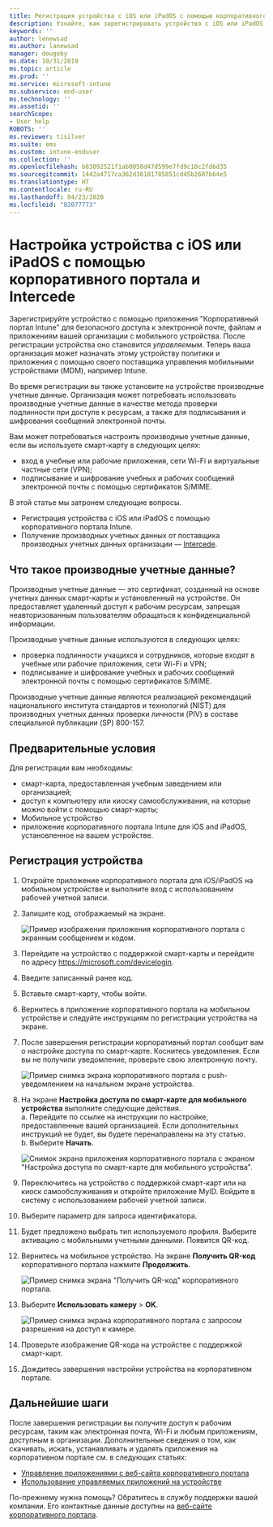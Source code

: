 ```yaml
---
title: Регистрация устройства с iOS или iPadOS с помощью корпоративного портала Intune и Intercede
description: Узнайте, как зарегистрировать устройство с iOS или iPadOS и настроить проверку подлинности производных учетных данных с помощью Intercede.
keywords: ''
author: lenewsad
ms.author: lanewsad
manager: dougeby
ms.date: 10/31/2019
ms.topic: article
ms.prod: ''
ms.service: microsoft-intune
ms.subservice: end-user
ms.technology: ''
ms.assetid: ''
searchScope:
- User help
ROBOTS: ''
ms.reviewer: tisilver
ms.suite: ems
ms.custom: intune-enduser
ms.collection: ''
ms.openlocfilehash: b83092521f1ab0058d47d599e7fd9c10c2fd6d35
ms.sourcegitcommit: 1442a4717ca362d38101785851cd45b2687b64e5
ms.translationtype: HT
ms.contentlocale: ru-RU
ms.lasthandoff: 04/23/2020
ms.locfileid: "82077773"
---
```

# <a name="set-up-ios-or-ipados-device-with-company-portal-and-intercede"></a>Настройка устройства с iOS или iPadOS с помощью корпоративного портала и Intercede

Зарегистрируйте устройство с помощью приложения "Корпоративный портал Intune" для безопасного доступа к электронной почте, файлам и приложениям вашей организации с мобильного устройства.  После регистрации устройства оно становится *управляемым*. Теперь ваша организация может назначать этому устройству политики и приложения с помощью своего поставщика управления мобильными устройствами (MDM), например Intune.  

Во время регистрации вы также установите на устройстве производные учетные данные. Организация может потребовать использовать производные учетные данные в качестве метода проверки подлинности при доступе к ресурсам, а также для подписывания и шифрования сообщений электронной почты. 

Вам может потребоваться настроить производные учетные данные, если вы используете смарт-карту в следующих целях:

* вход в учебные или рабочие приложения, сети Wi-Fi и виртуальные частные сети (VPN);
* подписывание и шифрование учебных и рабочих сообщений электронной почты с помощью сертификатов S/MIME.  

В этой статье мы затронем следующие вопросы.  

* Регистрация устройства с iOS или iPadOS с помощью корпоративного портала Intune.  
* Получение производных учетных данных от поставщика производных учетных данных организации — [Intercede](https://www.intercede.com/).   


## <a name="what-are-derived-credentials"></a>Что такое производные учетные данные?  
Производные учетные данные — это сертификат, созданный на основе учетных данных смарт-карты и установленный на устройстве. Он предоставляет удаленный доступ к рабочим ресурсам, запрещая неавторизованным пользователям обращаться к конфиденциальной информации.  

Производные учетные данные используются в следующих целях: 
* проверка подлинности учащихся и сотрудников, которые входят в учебные или рабочие приложения, сети Wi-Fi и VPN;
* подписывание и шифрование учебных и рабочих сообщений электронной почты с помощью сертификатов S/MIME.  

Производные учетные данные являются реализацией рекомендаций национального института стандартов и технологий (NIST) для производных учетных данных проверки личности (PIV) в составе специальной публикации (SP) 800-157.  

## <a name="prerequisites"></a>Предварительные условия

 Для регистрации вам необходимы:

* смарт-карта, предоставленная учебным заведением или организацией;
* доступ к компьютеру или киоску самообслуживания, на которые можно войти с помощью смарт-карты;
* Мобильное устройство
* приложение корпоративного портала Intune для iOS and iPadOS, установленное на вашем устройстве.


## <a name="enroll-device"></a>Регистрация устройства  
1. Откройте приложение корпоративного портала для iOS/iPadOS на мобильном устройстве и выполните вход с использованием рабочей учетной записи.  
2. Запишите код, отображаемый на экране.  

    ![Пример изображения приложения корпоративного портала с экранным сообщением и кодом.](./media/copy-code-intercede.png)  
1. Перейдите на устройство с поддержкой смарт-карты и перейдите по адресу https://microsoft.com/devicelogin. 

1. Введите записанный ранее код.
 
2. Вставьте смарт-карту, чтобы войти.   

3. Вернитесь в приложение корпоративного портала на мобильном устройстве и следуйте инструкциям по регистрации устройства на экране.  
4. После завершения регистрации корпоративный портал сообщит вам о настройке доступа по смарт-карте. Коснитесь уведомления. Если вы не получили уведомление, проверьте свою электронную почту.   

    ![Пример снимка экрана корпоративного портала с push-уведомлением на начальном экране устройства.](./media/action-required-in-app-intercede.png)  

5. На экране **Настройка доступа по смарт-карте для мобильного устройства** выполните следующие действия.  
    a. Перейдите по ссылке на инструкции по настройке, предоставленные вашей организацией. Если дополнительных инструкций не будет, вы будете перенаправлены на эту статью.  
    b. Выберите **Начать**.  

    ![Снимок экрана приложения корпоративного портала с экраном "Настройка доступа по смарт-карте для мобильного устройства".](./media/smart-card-info-intercede.png)  

6. Переключитесь на устройство с поддержкой смарт-карт или на киоск самообслуживания и откройте приложение MyID. Войдите в систему с использованием рабочей учетной записи.  
7. Выберите параметр для запроса идентификатора. 
8. Будет предложено выбрать тип используемого профиля. Выберите активацию с мобильными учетными данными. Появится QR-код.  
9. Вернитесь на мобильное устройство. На экране **Получить QR-код** корпоративного портала нажмите **Продолжить**.  

    ![Пример снимка экрана "Получить QR-код" корпоративного портала.](./media/get-qr-code-intercede.png) 
 
10. Выберите **Использовать камеру** > **OK**.  

    ![Пример снимка экрана корпоративного портала с запросом разрешения на доступ к камере.](./media/allow-cp-camera-access-intercede.png)  

11. Проверьте изображение QR-кода на устройстве с поддержкой смарт-карт. 
12. Дождитесь завершения настройки устройства на корпоративном портале.  

## <a name="next-steps"></a>Дальнейшие шаги  
После завершения регистрации вы получите доступ к рабочим ресурсам, таким как электронная почта, Wi-Fi и любым приложениям, доступным в организации. Дополнительные сведения о том, как скачивать, искать, устанавливать и удалять приложения на корпоративном портале см. в следующих статьях:

* [Управление приложениями с веб-сайта корпоративного портала](manage-apps-cpweb.md)  
* [Использование управляемых приложений на устройстве](use-managed-apps-on-your-device-ios.md)  

По-прежнему нужна помощь? Обратитесь в службу поддержки вашей компании. Его контактные данные доступны на [веб-сайте корпоративного портала](https://go.microsoft.com/fwlink/?linkid=2010980).
